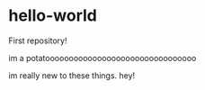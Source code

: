 # hello-world
First repository!

im a potatoooooooooooooooooooooooooooooooo

im really new to these things. hey!
